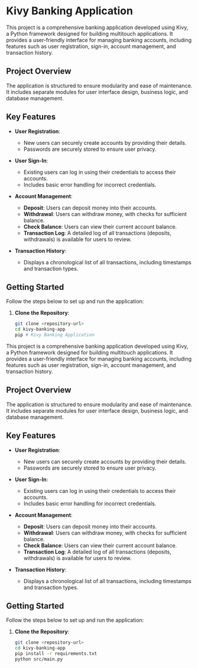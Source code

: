 # Kivy Banking Application

This project is a comprehensive banking application developed using Kivy, a Python framework designed for building multitouch applications. It provides a user-friendly interface for managing banking accounts, including features such as user registration, sign-in, account management, and transaction history.

## Project Overview

The application is structured to ensure modularity and ease of maintenance. It includes separate modules for user interface design, business logic, and database management.

## Key Features

- **User Registration**: 
  - New users can securely create accounts by providing their details.
  - Passwords are securely stored to ensure user privacy.

- **User Sign-In**: 
  - Existing users can log in using their credentials to access their accounts.
  - Includes basic error handling for incorrect credentials.

- **Account Management**:
  - **Deposit**: Users can deposit money into their accounts.
  - **Withdrawal**: Users can withdraw money, with checks for sufficient balance.
  - **Check Balance**: Users can view their current account balance.
  - **Transaction Log**: A detailed log of all transactions (deposits, withdrawals) is available for users to review.

- **Transaction History**:
  - Displays a chronological list of all transactions, including timestamps and transaction types.

## Getting Started

Follow the steps below to set up and run the application:

1. **Clone the Repository**:
   ```bash
   git clone <repository-url>
   cd kivy-banking-app
   pip # Kivy Banking Application

This project is a comprehensive banking application developed using Kivy, a Python framework designed for building multitouch applications. It provides a user-friendly interface for managing banking accounts, including features such as user registration, sign-in, account management, and transaction history.

## Project Overview

The application is structured to ensure modularity and ease of maintenance. It includes separate modules for user interface design, business logic, and database management.

## Key Features

- **User Registration**: 
  - New users can securely create accounts by providing their details.
  - Passwords are securely stored to ensure user privacy.

- **User Sign-In**: 
  - Existing users can log in using their credentials to access their accounts.
  - Includes basic error handling for incorrect credentials.

- **Account Management**:
  - **Deposit**: Users can deposit money into their accounts.
  - **Withdrawal**: Users can withdraw money, with checks for sufficient balance.
  - **Check Balance**: Users can view their current account balance.
  - **Transaction Log**: A detailed log of all transactions (deposits, withdrawals) is available for users to review.

- **Transaction History**:
  - Displays a chronological list of all transactions, including timestamps and transaction types.

## Getting Started

Follow the steps below to set up and run the application:

1. **Clone the Repository**:
   ```bash
   git clone <repository-url>
   cd kivy-banking-app
   pip install -r requirements.txt
   python src/main.py


